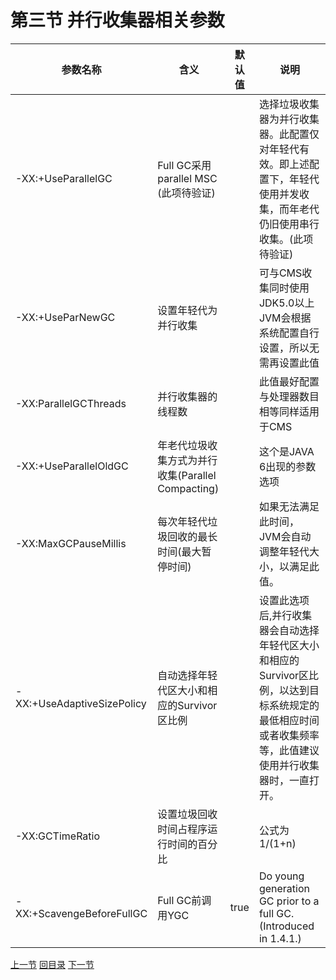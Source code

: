 # 第三节 并行收集器相关参数

| 参数名称                   | 含义                                              | 默认值 | 说明                                                         |
| -------------------------- | ------------------------------------------------- | ------ | ------------------------------------------------------------ |
| -XX:+UseParallelGC         | Full GC采用parallel MSC<br/>(此项待验证)          |        | 选择垃圾收集器为并行收集器。此配置仅对年轻代有效。即上述配置下，年轻代使用并发收集，而年老代仍旧使用串行收集。(此项待验证) |
| -XX:+UseParNewGC           | 设置年轻代为并行收集                              |        | 可与CMS收集同时使用<br/>JDK5.0以上JVM会根据系统配置自行设置，所以无需再设置此值 |
| -XX:ParallelGCThreads      | 并行收集器的线程数                                |        | 此值最好配置与处理器数目相等同样适用于CMS                    |
| -XX:+UseParallelOldGC      | 年老代垃圾收集方式为并行收集(Parallel Compacting) |        | 这个是JAVA 6出现的参数选项                                   |
| -XX:MaxGCPauseMillis       | 每次年轻代垃圾回收的最长时间(最大暂停时间)        |        | 如果无法满足此时间，JVM会自动调整年轻代大小，以满足此值。    |
| -XX:+UseAdaptiveSizePolicy | 自动选择年轻代区大小和相应的Survivor区比例        |        | 设置此选项后,并行收集器会自动选择年轻代区大小和相应的Survivor区比例，以达到目标系统规定的最低相应时间或者收集频率等，此值建议使用并行收集器时，一直打开。 |
| -XX:GCTimeRatio            | 设置垃圾回收时间占程序运行时间的百分比            |        | 公式为1/(1+n)                                                |
| -XX:+ScavengeBeforeFullGC  | Full GC前调用YGC                                  | true   | Do young generation GC prior to a full GC. (Introduced in 1.4.1.) |



[上一节](verse02.html) [回目录](index.html) [下一节](verse04.html)